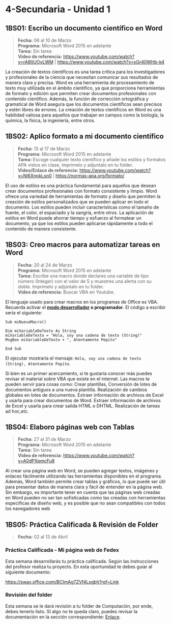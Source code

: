 # 4-Secundaria - Unidad 1

## 1BS01: Escribo un documento científico en Word

> **Fecha:** 06 al 10 de Marzo<br> **Programa:** Microsoft Word 2015 en adelante<br> **Tarea:** Sin tarea <br>**Video de referencia:** https://www.youtube.com/watch?v=rA8ltUOyLWM | https://www.youtube.com/watch?v=xGr40WHb-k4

La creación de textos científicos es una tarea crítica para los investigadores y profesionales de la ciencia que necesitan comunicar sus resultados de manera clara y precisa. Word es una herramienta de procesamiento de texto muy utilizada en el ámbito científico, ya que proporciona herramientas de formato y edición que permiten crear documentos profesionales con contenido científico. Además, la función de corrección ortográfica y gramatical de Word asegura que los documentos científicos sean precisos y estén libres de errores. La creación de textos científicos en Word es una habilidad valiosa para aquellos que trabajan en campos como la biología, la química, la física, la ingeniería, entre otros.


## 1BS02: Aplico formato a mi documento científico

> **Fecha:** 13 al 17 de Marzo<br> **Programa:** Microsoft Word 2015 en adelante<br> **Tarea:** Escoge cualquier texto científico y añade los estilos y formatos APA vistos en clase, imprimelo y adjuntalo en tu folder.  <br>**Video/Enlace de referencia:** https://www.youtube.com/watch?v=Nl6XnpkLsn0 | https://normas-apa.org/formato/

El uso de estilos es una práctica fundamental para aquellos que desean crear documentos profesionales con formato consistente y limpio. Word ofrece una variedad de herramientas de formato y diseño que permiten la creación de estilos personalizados que se pueden aplicar en todo el documento. Los estilos pueden incluir características como el tamaño de fuente, el color, el espaciado y la sangría, entre otros. La aplicación de estilos en Word puede ahorrar tiempo y esfuerzo al formatear un documento, ya que los estilos pueden aplicarse rápidamente a todo el contenido de manera consistente.


## 1BS03: Creo macros para automatizar tareas en Word

> **Fecha:** 20 al 24 de Marzo<br> **Programa:** Microsoft Word 2015 en adelante<br>**Tarea:** Escribe una macro donde declares una variable de tipo número (Integer) con el valor de 5 y muestres una alerta con su doble. Imprímelo y adjúntalo en tu folder.  <br>**Video de referencia:** Buscar VBA en Youtube.

El lenguaje usado para crear macros en los programas de Office es VBA. Recuerda activar el **[modo desarrollador](https://www.youtube.com/watch?v=LrVzovaoAvs) o programador**. El código a escribir sería el siguiente:

```visual-basic
Sub miNuevaMacro()

Dim miVariableDeTexto As String
miVariableDeTexto = "Hola, soy una cadena de texto (String)"
MsgBox miVariableDeTexto + ", Atentamente Pepito"

End Sub
```

El ejecutar mostraría el mensaje: <code>Hola, soy una cadena de texto (String), Atentamente Pepito</code>.

Si bien es un primer acercamiento, si te gustaría conocer más puedes revisar el material sobre VBA que existe en el internet. Las macros te pueden servir para cosas como: Crear plantillas, Conversión de lotes de documentos antiguos a una nueva plantilla. Realización de cambios globales en lotes de documentos. Extraer información de archivos de Excel y usarla para crear documentos de Word. Extraer información de archivos de Excel y usarla para crear salida HTML o DHTML. Realización de tareas ad hoc,etc.

## 1BS04: Elaboro páginas web con Tablas

> **Fecha:** 27 al 31 de Marzo<br> **Programa:** Microsoft Word 2015 en adelante<br> **Tarea:** Sin tarea <br> **Video de referencia:** https://www.youtube.com/watch?v=A0dPXpmcFu8

Al crear una página web en Word, se pueden agregar textos, imágenes y enlaces fácilmente utilizando las herramientas disponibles en el programa. Además, Word también permite crear tablas y gráficos, lo que puede ser útil para presentar datos de manera clara y fácil de entender en la página web. Sin embargo, es importante tener en cuenta que las páginas web creadas en Word pueden no ser tan sofisticadas como las creadas con herramientas específicas de diseño web, y es posible que no sean compatibles con todos los navegadores web

## 1BS05: Práctica Calificada & Revisión de Folder

> **Fecha:** 02 al 13 de Abril<br>

### Práctica Calificada - Mi página web de Fedex

Esta semana desarrollarás tu práctica calificada. Según las instrucciones del profesor realiza tu proyecto. En esta oportunidad te debes guíar al siguiente documento:

https://sway.office.com/BCImAg7ZVf4Lsgbh?ref=Link

### Revisión del folder

Esta semana se le dará revisión a tu folder de Computación, por ende, debes tenerlo listo. SI algo no te queda claro, puedes revisar la documentación en la sección correspondiente: [Enlace](/?id=folder-de-computación).

